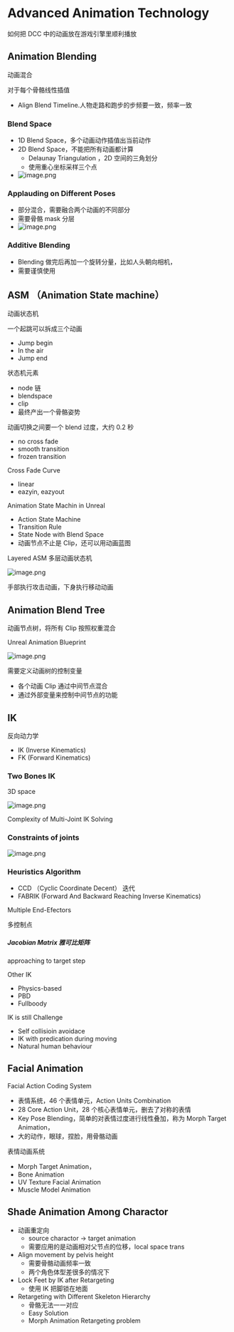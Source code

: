 # Advanced Animation Technology

如何把 DCC 中的动画放在游戏引擎里顺利播放

## Animation Blending

动画混合

对于每个骨骼线性插值

- Align Blend Timeline.人物走路和跑步的步频要一致，频率一致

### Blend Space

- 1D Blend Space，多个动画动作插值出当前动作
- 2D Blend Space，不能把所有动画都计算
  - Delaunay Triangulation ，2D 空间的三角划分
  - 使用重心坐标采样三个点
- ![image.png](assets/image.png)

### Applauding on Different Poses

* 部分混合，需要融合两个动画的不同部分
* 需要骨骼 mask 分层
* ![image.png](assets/image1.png)

### Additive Blending

* Blending 做完后再加一个旋转分量，比如人头朝向相机，
* 需要谨慎使用

## ASM （Animation State machine）

动画状态机

一个起跳可以拆成三个动画

- Jump begin
- In the air
- Jump end

状态机元素

- node 链
- blendspace
- clip
- 最终产出一个骨骼姿势

动画切换之间要一个 blend 过度，大约 0.2 秒

- no cross fade
- smooth transition
- frozen transition

Cross Fade Curve

- linear
- eazyin, eazyout

Animation State Machin in Unreal

- Action State Machine
- Transition Rule
- State Node with Blend Space
- 动画节点不止是 Clip，还可以用动画蓝图

Layered ASM 多层动画状态机

![image.png](assets/image2.png)

手部执行攻击动画，下身执行移动动画

## Animation Blend Tree

动画节点树，将所有 Clip 按照权重混合

Unreal Animation Blueprint

![image.png](assets/blue-print.png)

需要定义动画树的控制变量

- 各个动画 Clip 通过中间节点混合
- 通过外部变量来控制中间节点的功能

## IK

反向动力学

- IK (Inverse Kinematics)
- FK (Forward Kinematics)

### Two Bones IK

3D space

![image.png](assets/two-bones-ik.png)

Complexity of Multi-Joint IK Solving

### Constraints of joints

![image.png](assets/constraints-of-joints.png)

### Heuristics Algorithm

- CCD （Cyclic Coordinate Decent） 迭代
- FABRIK (Forward And Backward Reaching Inverse Kinematics)

Multiple End-Efectors

多控制点

##### Jacobian Matrix 雅可比矩阵

approaching to target step

Other IK

- Physics-based
- PBD
- Fullboody

IK is still Challenge

- Self collisioin avoidace
- IK with predication during moving
- Natural human behaviour

## Facial Animation

Facial Action Coding System

- 表情系统，46 个表情单元，Action Units Combination
- 28 Core Action Unit，28 个核心表情单元，删去了对称的表情
- Key Pose Blending，简单的对表情过度进行线性叠加，称为 Morph Target Animation，
- 大的动作，眼球，捏脸，用骨骼动画

表情动画系统

- Morph Target Animation，
- Bone Animation
- UV Texture Facial Animation
- Muscle Model Animation

## Shade Animation Among Charactor

- 动画重定向
  - source charactor -> target animation
  - 需要应用的是动画相对父节点的位移，local space trans
- Align movement by pelvis height
  - 需要骨骼动画频率一致
  - 两个角色体型差很多的情况下
- Lock Feet by IK after Retargeting
  - 使用 IK 把脚锁在地面
- Retargeting with Different Skeleton Hierarchy
  - 骨骼无法一一对应
  - Easy Solution
  - Morph Animation Retargeting problem
